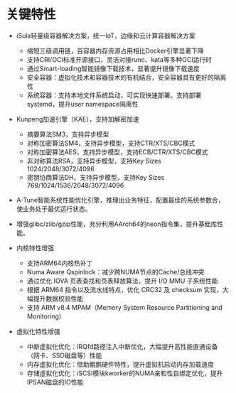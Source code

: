 # 关键特性<a name="ZH-CN_TOPIC_0228254580"></a>

-   iSula轻量级容器解决方案，统一IoT，边缘和云计算容器解决方案
    -   缩短三级调用链，百容器内存资源占用相比Docker引擎显著下降
    -   支持CRI/OCI标准开源接口，灵活对接runc、kata等多种OCI运行时
    -   通过Smart-loading智能镜像下载技术，显著提升镜像下载速度
    -   安全容器：虚拟化技术和容器技术的有机结合，安全容器具有更好的隔离性
    -   系统容器：支持本地文件系统启动，可实现快速部署。支持部署systemd，提升user namespace隔离性

-   Kunpeng加速引擎（KAE），支持加解密加速
    -   摘要算法SM3，支持异步模型
    -   对称加密算法SM4，支持异步模型，支持CTR/XTS/CBC模式
    -   对称加密算法AES，支持异步模型，支持ECB/CTR/XTS/CBC模式
    -   非对称算法RSA，支持异步模型，支持Key Sizes 1024/2048/3072/4096
    -   密钥协商算法DH，支持异步模型，支持Key Sizes 768/1024/1536/2048/3072/4096


-   A-Tune智能系统性能优化引擎，推理出业务特征，配置最佳的系统参数合，使业务处于最优运行状态。
-   增强glibc/zlib/gzip性能，充分利用AArch64的neon指令集，提升基础库性能。
-   内核特性增强
    -   支持ARM64内核热补丁
    -   Numa Aware Qspinlock：减少跨NUMA节点的Cache/总线冲突
    -   通过优化 IOVA 页表查找和页表释放算法，提升 I/O MMU 子系统性能
    -   根据 ARM64 指令以及流水线特点，优化 CRC32 及 checksum 实现，大幅提升数据校验性能
    -   支持 ARM v8.4 MPAM（Memory System Resource Partitioning and Monitoring）
-   虚拟化特性增强
    -   中断虚拟化优化：IRQfd路径注入中断优化，大幅提升高性能直通设备（网卡、SSD磁盘等）性能
    -   内存虚拟化优化：借助鲲鹏硬件特性，提升虚拟机启动内存加载速度
    -   存储虚拟化优化：iSCSI模块kworker的NUMA亲和性自绑定优化，提升IPSAN磁盘的IO性能

